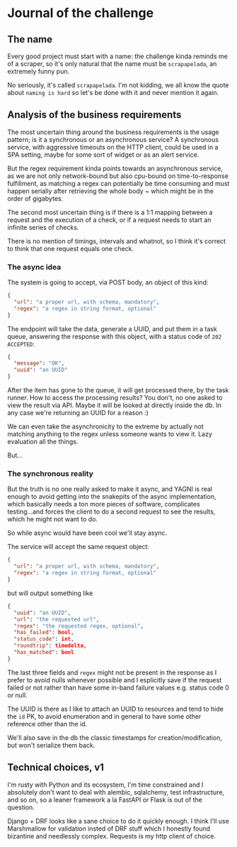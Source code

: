# Journal of the challenge

## The name

Every good project must start with a name: the challenge kinda reminds me of a scraper,
so it's only natural that the name must be `scrapapelada`, an extremely funny pun.

No seriously, it's called `scrapapelada`. I'm not kidding, we all know
the quote about `naming is hard` so let's be done with it and never mention it again.

## Analysis of the business requirements

The most uncertain thing around the business requirements is the usage pattern;
is it a synchronous or an asynchronous service? A synchronous service, with aggressive timeouts
on the HTTP client, could be used in a SPA setting, maybe for some sort of widget or as an
alert service.

But the regex requirement kinda points towards an asynchronous service, as we
are not only network-bound but also cpu-bound on time-to-response fulfillment,
as matching a regex can potentially be time consuming and must happen serially
after retrieving the whole body ~ which might be in the order of gigabytes.

The second most uncertain thing is if there is a 1:1 mapping between a request
and the execution of a check, or if a request needs to start an infinite series of checks.

There is no mention of timings, intervals and whatnot, so I think it's
correct to think that one request equals one check.

### The async idea 

The system is going to accept, via POST body, an object of this kind:

```json
{
  "url": "a proper url, with schema, mandatory",
  "regex": "a regex in string format, optional"
}
```

The endpoint will take the data, generate a UUID, and put them in a task queue,
answering the response with this object, with a status code of `202 ACCEPTED`:

```json
{
  "message": "OK",
  "uuid": "an UUID"
}
```

After the item has gone to the queue, it will get processed there, by
the task runner. How to access the processing results? You don't,
no one asked to view the result via API. Maybe it will be looked at
directly inside the db. In any case we're returning an UUID for a reason :)

We can even take the asynchronicity to the extreme by actually not matching anything
to the regex unless someone wants to view it. Lazy evaluation all the things.

But...

### The synchronous reality

But the truth is no one really asked to make it async, and YAGNI is real enough
to avoid getting into the snakepits of the async implementation, which basically
needs a ton more pieces of software, complicates testing...and forces the client to
do a second request to see the results, which he might not want to do.

So while async would have been cool we'll stay async.

The service will accept the same request object:

```json
{
  "url": "a proper url, with schema, mandatory",
  "regex": "a regex in string format, optional"
}
```

but will output something like

```json
{
  "uuid": "an UUID",
  "url": "the requested url",
  "regex": "the requested regex, optional",
  "has_failed": bool,
  "status_code": int,
  "roundtrip": timedelta,
  "has_matched": bool
}
```

The last three fields and `regex` might not be present in the response as I prefer
to avoid nulls whenever possible and I esplicitly save if the request failed or not
rather than have some in-band failure values e.g. status code 0 or null.

The UUID is there as I like to attach an UUID to resources and tend to hide the `id` PK, to avoid enumeration
and in general to have some other reference other than the id.

We'll also save in the db the classic timestamps for creation/modification, but won't serialize them
back.

## Technical choices, v1

I'm rusty with Python and its ecosystem, I'm time constrained and I
absolutely don't want to deal with alembic, sqlalchemy, test infrastructure,
and so on, so a leaner framework a la FastAPI or Flask is out of the question.

Django + DRF looks like a sane choice to do it quickly enough.
I think I'll use Marshmallow for validation insted of DRF stuff which I honestly found
bizantine and needlessly complex. Requests is my http client of choice.
